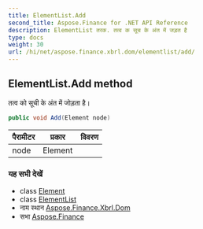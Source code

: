 ```yaml
---
title: ElementList.Add
second_title: Aspose.Finance for .NET API Reference
description: ElementList तरक. तत्व क सूच के अंत में जड़त है
type: docs
weight: 30
url: /hi/net/aspose.finance.xbrl.dom/elementlist/add/
---
```

## ElementList.Add method

तत्व को सूची के अंत में जोड़ता है।

```csharp
public void Add(Element node)
```

| पैरामीटर | प्रकार | विवरण |
| --- | --- | --- |
| node | Element |  |

### यह सभी देखें

* class [Element](../../element/)
* class [ElementList](../)
* नाम स्थान [Aspose.Finance.Xbrl.Dom](../../elementlist/)
* सभा [Aspose.Finance](../../../)


